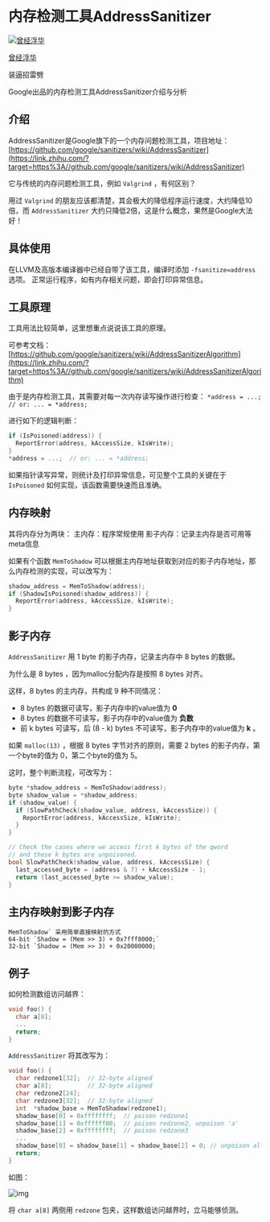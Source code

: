 # 内存检测工具AddressSanitizer

[![曾经浮华](https://pic1.zhimg.com/1ffbe89b041a25a4fa2467ee2dfa3b6f_xs.jpg)](https://www.zhihu.com/people/wang-cheng-87-67)

[曾经浮华](https://www.zhihu.com/people/wang-cheng-87-67)

装逼招雷劈

Google出品的内存检测工具AddressSanitizer介绍与分析

## 介绍

AddressSanitizer是Google旗下的一个内存问题检测工具，项目地址：[https://github.com/google/sanitizers/wiki/AddressSanitizer](https://link.zhihu.com/?target=https%3A//github.com/google/sanitizers/wiki/AddressSanitizer)

它与传统的内存问题检测工具，例如 `Valgrind` ，有何区别？

用过 `Valgrind` 的朋友应该都清楚，其会极大的降低程序运行速度，大约降低10倍，而 `AddressSanitizer` 大约只降低2倍，这是什么概念，果然是Google大法好！

## 具体使用

在LLVM及高版本编译器中已经自带了该工具，编译时添加 `-fsanitize=address` 选项。
正常运行程序，如有内存相关问题，即会打印异常信息。

## 工具原理

工具用法比较简单，这里想重点说说该工具的原理。

可参考文档：[https://github.com/google/sanitizers/wiki/AddressSanitizerAlgorithm](https://link.zhihu.com/?target=https%3A//github.com/google/sanitizers/wiki/AddressSanitizerAlgorithm)

由于是内存检测工具，其需要对每一次内存读写操作进行检查：
`*address = ...;  // or: ... = *address;`

进行如下的逻辑判断：

```cpp
if (IsPoisoned(address)) {
  ReportError(address, kAccessSize, kIsWrite);
}
*address = ...;  // or: ... = *address;
```

如果指针读写异常，则统计及打印异常信息，可见整个工具的关键在于 `IsPoisoned` 如何实现，该函数需要快速而且准确。

## 内存映射

其将内存分为两块：
主内存：程序常规使用
 影子内存：记录主内存是否可用等meta信息

如果有个函数 `MemToShadow` 可以根据主内存地址获取到对应的影子内存地址，那么内存检测的实现，可以改写为：

```cpp
shadow_address = MemToShadow(address);
if (ShadowIsPoisoned(shadow_address)) {
  ReportError(address, kAccessSize, kIsWrite);
}
```

## 影子内存

`AddressSanitizer` 用 1 byte 的影子内存，记录主内存中 8 bytes 的数据。

为什么是 8 bytes ，因为malloc分配内存是按照 8 bytes 对齐。

这样，8 bytes 的主内存，共构成 9 种不同情况：

- 8 bytes 的数据可读写，影子内存中的value值为 **0**
- 8 bytes 的数据不可读写，影子内存中的value值为 **负数**
- 前 k bytes 可读写，后 (8 - k) bytes 不可读写，影子内存中的value值为 **k** 。

如果 `malloc(13)` ，根据 8 bytes 字节对齐的原则，需要 2 bytes 的影子内存，第一个byte的值为 0，第二个byte的值为 5。

这时，整个判断流程，可改写为：

```cpp
byte *shadow_address = MemToShadow(address);
byte shadow_value = *shadow_address;
if (shadow_value) {
  if (SlowPathCheck(shadow_value, address, kAccessSize)) {
    ReportError(address, kAccessSize, kIsWrite);
  }
}

// Check the cases where we access first k bytes of the qword
// and these k bytes are unpoisoned.
bool SlowPathCheck(shadow_value, address, kAccessSize) {
  last_accessed_byte = (address & 7) + kAccessSize - 1;
  return (last_accessed_byte >= shadow_value);
}
```

## 主内存映射到影子内存

```
MemToShadow` 采用简单直接映射的方式
64-bit `Shadow = (Mem >> 3) + 0x7fff8000;`
32-bit `Shadow = (Mem >> 3) + 0x20000000;
```

## 例子

如何检测数组访问越界：

```cpp
void foo() {
  char a[8];
  ...
  return;
}
```

`AddressSanitizer` 将其改写为：

```cpp
void foo() {
  char redzone1[32];  // 32-byte aligned
  char a[8];          // 32-byte aligned
  char redzone2[24];
  char redzone3[32];  // 32-byte aligned
  int  *shadow_base = MemToShadow(redzone1);
  shadow_base[0] = 0xffffffff;  // poison redzone1
  shadow_base[1] = 0xffffff00;  // poison redzone2, unpoison 'a'
  shadow_base[2] = 0xffffffff;  // poison redzone3
  ...
  shadow_base[0] = shadow_base[1] = shadow_base[2] = 0; // unpoison all
  return;
}
```

如图：

![img](https://pic3.zhimg.com/80/v2-3857c140cd0ad2c3e6e8d61904d9ff3a_hd.jpg)


将 `char a[8]` 两侧用 `redzone` 包夹，这样数组访问越界时，立马能够侦测。